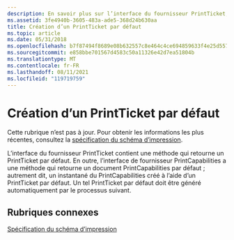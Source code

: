 ```yaml
---
description: En savoir plus sur l’interface du fournisseur PrintTicket, qui contient une méthode qui retourne un PrintTicket par défaut.
ms.assetid: 3fe4940b-3605-483a-ade5-368d24b630aa
title: Création d’un PrintTicket par défaut
ms.topic: article
ms.date: 05/31/2018
ms.openlocfilehash: b7f87494f8689e08b632557c8e464c4ce694859633f4e25d557cdbb017dc83da
ms.sourcegitcommit: e858bbe701567d4583c50a11326e42d7ea51804b
ms.translationtype: MT
ms.contentlocale: fr-FR
ms.lasthandoff: 08/11/2021
ms.locfileid: "119719759"
---
```

# <a name="creating-a-default-printticket"></a>Création d’un PrintTicket par défaut

Cette rubrique n’est pas à jour. Pour obtenir les informations les plus récentes, consultez la [spécification du schéma d’impression](https://download.microsoft.com/download/D/E/C/DECA6E6B-3E81-48E7-B7EF-6D92A547D03C/print-schema-spec-2-0.zip).

L’interface du fournisseur PrintTicket contient une méthode qui retourne un PrintTicket par défaut. En outre, l’interface de fournisseur PrintCapabilities a une méthode qui retourne un document PrintCapabilities par défaut ; autrement dit, un instantané du PrintCapabilities créé à l’aide d’un PrintTicket par défaut. Un tel PrintTicket par défaut doit être généré automatiquement par le processus suivant.

## <a name="related-topics"></a>Rubriques connexes

<dl> <dt>

[Spécification du schéma d’impression](https://download.microsoft.com/download/D/E/C/DECA6E6B-3E81-48E7-B7EF-6D92A547D03C/print-schema-spec-2-0.zip)
</dt> </dl>

 

 



